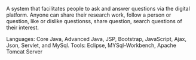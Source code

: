 A system that facilitates people to ask and answer questions via the digital platform. Anyone can share their research work, follow a person or question, like or dislike questionss, share question, search questions of their interest.

Languages: Core Java, Advanced Java, JSP, Bootstrap, JavaScript, Ajax, Json, Servlet, and MySql.
Tools: Eclipse, MYSql-Workbench, Apache Tomcat Server
